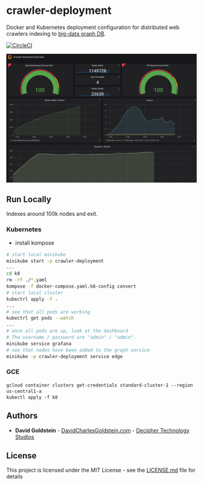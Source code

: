 # crawler-deployment

Docker and Kubernetes deployment configuration for distributed web crawlers indexing to [big-data graph DB](https://github.com/dgoldstein1/graphApi).

[![CircleCI](https://circleci.com/gh/dgoldstein1/crawler.svg?style=svg)](https://circleci.com/gh/dgoldstein1/crawler)

![dashbaord](pictures/grafana.png)

## Run Locally

Indexes around 100k nodes and exit.

### Kubernetes

- install kompose

```sh
# start local minikube
minikube start -p crawler-deployment
...
cd k8
rm -rf ./*.yaml
kompose -f docker-compose.yaml.k8-config convert
# start local cluster
kubectrl apply -f .
...
# see that all pods are working
kubectrl get pods --watch
...
# once all pods are up, look at the dashboard
# The username / password are "admin" / "admin".
minikube service grafana
# see that nodes have been added to the graph service
minikube -p crawler-deployment service edge
```

### GCE

```
gcloud container clusters get-credentials standard-cluster-1 --region us-central1-a
kubectl apply -f k8
```

## Authors

* **David Goldstein** - [DavidCharlesGoldstein.com](http://www.davidcharlesgoldstein.com/?crawler-deployment) - [Decipher Technology Studios](http://deciphernow.com/)

## License

This project is licensed under the MIT License - see the [LICENSE.md](LICENSE.md) file for details

